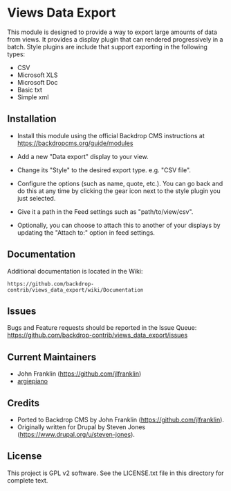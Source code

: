 Views Data Export
======================

This module is designed to provide a way to export large amounts of data from
views. It provides a display plugin that can rendered progressively in a batch.
Style plugins are include that support exporting in the following types:

* CSV
* Microsoft XLS
* Microsoft Doc
* Basic txt
* Simple xml


Installation
------------

- Install this module using the official Backdrop CMS instructions at
  https://backdropcms.org/guide/modules

- Add a new "Data export" display to your view.

- Change its "Style" to the desired export type. e.g. "CSV file".

- Configure the options (such as name, quote, etc.). You can go back and do
   this at any time by clicking the gear icon next to the style plugin you just
   selected.

- Give it a path in the Feed settings such as "path/to/view/csv".

- Optionally, you can choose to attach this to another of your displays by
   updating the "Attach to:" option in feed settings.

Documentation
-------------

Additional documentation is located in the Wiki:

`https://github.com/backdrop-contrib/views_data_export/wiki/Documentation`

Issues
------

Bugs and Feature requests should be reported in the Issue Queue:
https://github.com/backdrop-contrib/views_data_export/issues

Current Maintainers
-------------------

- John Franklin (https://github.com/jlfranklin)
- [argiepiano](https://github.com/argiepiano)

Credits
-------

- Ported to Backdrop CMS by John Franklin (https://github.com/jlfranklin).
- Originally written for Drupal by Steven Jones (https://www.drupal.org/u/steven-jones).


License
-------

This project is GPL v2 software. See the LICENSE.txt file in this directory for
complete text.
